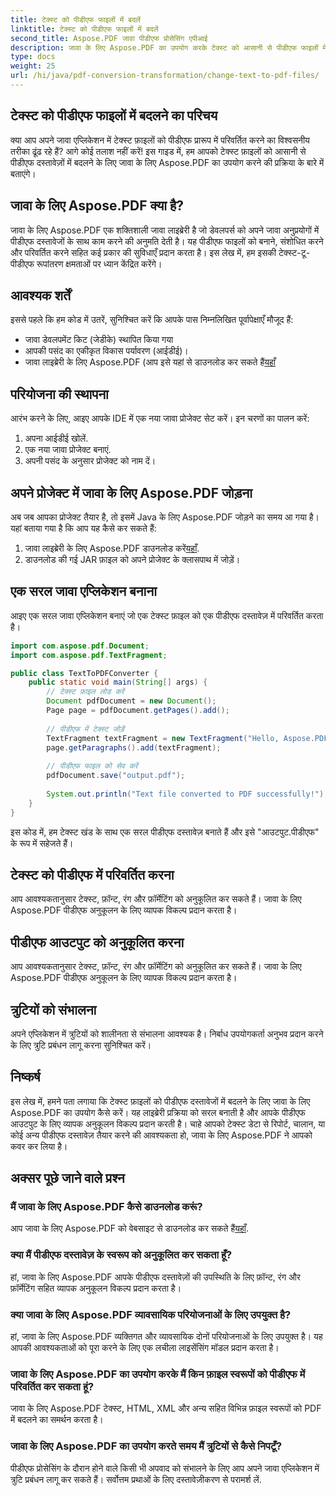```yaml
---
title: टेक्स्ट को पीडीएफ फाइलों में बदलें
linktitle: टेक्स्ट को पीडीएफ फाइलों में बदलें
second_title: Aspose.PDF जावा पीडीएफ प्रोसेसिंग एपीआई
description: जावा के लिए Aspose.PDF का उपयोग करके टेक्स्ट को आसानी से पीडीएफ फाइलों में परिवर्तित करना सीखें। स्रोत कोड के साथ चरण-दर-चरण मार्गदर्शिका।
type: docs
weight: 25
url: /hi/java/pdf-conversion-transformation/change-text-to-pdf-files/
---
```


## टेक्स्ट को पीडीएफ फाइलों में बदलने का परिचय

क्या आप अपने जावा एप्लिकेशन में टेक्स्ट फ़ाइलों को पीडीएफ प्रारूप में परिवर्तित करने का विश्वसनीय तरीका ढूंढ रहे हैं? आगे कोई तलाश नहीं करें! इस गाइड में, हम आपको टेक्स्ट फ़ाइलों को आसानी से पीडीएफ दस्तावेज़ों में बदलने के लिए जावा के लिए Aspose.PDF का उपयोग करने की प्रक्रिया के बारे में बताएंगे।

## जावा के लिए Aspose.PDF क्या है?

जावा के लिए Aspose.PDF एक शक्तिशाली जावा लाइब्रेरी है जो डेवलपर्स को अपने जावा अनुप्रयोगों में पीडीएफ दस्तावेजों के साथ काम करने की अनुमति देती है। यह पीडीएफ फाइलों को बनाने, संशोधित करने और परिवर्तित करने सहित कई प्रकार की सुविधाएँ प्रदान करता है। इस लेख में, हम इसकी टेक्स्ट-टू-पीडीएफ रूपांतरण क्षमताओं पर ध्यान केंद्रित करेंगे।

## आवश्यक शर्तें

इससे पहले कि हम कोड में उतरें, सुनिश्चित करें कि आपके पास निम्नलिखित पूर्वापेक्षाएँ मौजूद हैं:

- जावा डेवलपमेंट किट (जेडीके) स्थापित किया गया
- आपकी पसंद का एकीकृत विकास पर्यावरण (आईडीई)।
-  जावा लाइब्रेरी के लिए Aspose.PDF (आप इसे यहां से डाउनलोड कर सकते हैं[यहाँ](https://releases.aspose.com/pdf/java/)

## परियोजना की स्थापना

आरंभ करने के लिए, आइए आपके IDE में एक नया जावा प्रोजेक्ट सेट करें। इन चरणों का पालन करें:

1. अपना आईडीई खोलें.
2. एक नया जावा प्रोजेक्ट बनाएं.
3. अपनी पसंद के अनुसार प्रोजेक्ट को नाम दें।

## अपने प्रोजेक्ट में जावा के लिए Aspose.PDF जोड़ना

अब जब आपका प्रोजेक्ट तैयार है, तो इसमें Java के लिए Aspose.PDF जोड़ने का समय आ गया है। यहां बताया गया है कि आप यह कैसे कर सकते हैं:

1.  जावा लाइब्रेरी के लिए Aspose.PDF डाउनलोड करें[यहाँ](https://releases.aspose.com/pdf/java/).
2. डाउनलोड की गई JAR फ़ाइल को अपने प्रोजेक्ट के क्लासपाथ में जोड़ें।

## एक सरल जावा एप्लिकेशन बनाना

आइए एक सरल जावा एप्लिकेशन बनाएं जो एक टेक्स्ट फ़ाइल को एक पीडीएफ दस्तावेज़ में परिवर्तित करता है।

```java
import com.aspose.pdf.Document;
import com.aspose.pdf.TextFragment;

public class TextToPDFConverter {
    public static void main(String[] args) {
        // टेक्स्ट फ़ाइल लोड करें
        Document pdfDocument = new Document();
        Page page = pdfDocument.getPages().add();
        
        // पीडीएफ में टेक्स्ट जोड़ें
        TextFragment textFragment = new TextFragment("Hello, Aspose.PDF for Java!");
        page.getParagraphs().add(textFragment);
        
        // पीडीएफ फाइल को सेव करें
        pdfDocument.save("output.pdf");
        
        System.out.println("Text file converted to PDF successfully!");
    }
}
```

इस कोड में, हम टेक्स्ट खंड के साथ एक सरल पीडीएफ दस्तावेज़ बनाते हैं और इसे "आउटपुट.पीडीएफ" के रूप में सहेजते हैं।

## टेक्स्ट को पीडीएफ में परिवर्तित करना

आप आवश्यकतानुसार टेक्स्ट, फ़ॉन्ट, रंग और फ़ॉर्मेटिंग को अनुकूलित कर सकते हैं। जावा के लिए Aspose.PDF पीडीएफ अनुकूलन के लिए व्यापक विकल्प प्रदान करता है।

## पीडीएफ आउटपुट को अनुकूलित करना

आप आवश्यकतानुसार टेक्स्ट, फ़ॉन्ट, रंग और फ़ॉर्मेटिंग को अनुकूलित कर सकते हैं। जावा के लिए Aspose.PDF पीडीएफ अनुकूलन के लिए व्यापक विकल्प प्रदान करता है।

## त्रुटियों को संभालना

अपने एप्लिकेशन में त्रुटियों को शालीनता से संभालना आवश्यक है। निर्बाध उपयोगकर्ता अनुभव प्रदान करने के लिए त्रुटि प्रबंधन लागू करना सुनिश्चित करें।

## निष्कर्ष

इस लेख में, हमने पता लगाया कि टेक्स्ट फ़ाइलों को पीडीएफ दस्तावेजों में बदलने के लिए जावा के लिए Aspose.PDF का उपयोग कैसे करें। यह लाइब्रेरी प्रक्रिया को सरल बनाती है और आपके पीडीएफ आउटपुट के लिए व्यापक अनुकूलन विकल्प प्रदान करती है। चाहे आपको टेक्स्ट डेटा से रिपोर्ट, चालान, या कोई अन्य पीडीएफ दस्तावेज़ तैयार करने की आवश्यकता हो, जावा के लिए Aspose.PDF ने आपको कवर कर लिया है।

## अक्सर पूछे जाने वाले प्रश्न

### मैं जावा के लिए Aspose.PDF कैसे डाउनलोड करूं?

 आप जावा के लिए Aspose.PDF को वेबसाइट से डाउनलोड कर सकते हैं[यहाँ](https://releases.aspose.com/pdf/java/).

### क्या मैं पीडीएफ दस्तावेज़ के स्वरूप को अनुकूलित कर सकता हूँ?

हां, जावा के लिए Aspose.PDF आपके पीडीएफ दस्तावेज़ों की उपस्थिति के लिए फ़ॉन्ट, रंग और फ़ॉर्मेटिंग सहित व्यापक अनुकूलन विकल्प प्रदान करता है।

### क्या जावा के लिए Aspose.PDF व्यावसायिक परियोजनाओं के लिए उपयुक्त है?

हां, जावा के लिए Aspose.PDF व्यक्तिगत और व्यावसायिक दोनों परियोजनाओं के लिए उपयुक्त है। यह आपकी आवश्यकताओं को पूरा करने के लिए एक लचीला लाइसेंसिंग मॉडल प्रदान करता है।

### जावा के लिए Aspose.PDF का उपयोग करके मैं किन फ़ाइल स्वरूपों को पीडीएफ में परिवर्तित कर सकता हूं?

जावा के लिए Aspose.PDF टेक्स्ट, HTML, XML और अन्य सहित विभिन्न फ़ाइल स्वरूपों को PDF में बदलने का समर्थन करता है।

### जावा के लिए Aspose.PDF का उपयोग करते समय मैं त्रुटियों से कैसे निपटूँ?

पीडीएफ प्रोसेसिंग के दौरान होने वाले किसी भी अपवाद को संभालने के लिए आप अपने जावा एप्लिकेशन में त्रुटि प्रबंधन लागू कर सकते हैं। सर्वोत्तम प्रथाओं के लिए दस्तावेज़ीकरण से परामर्श लें.